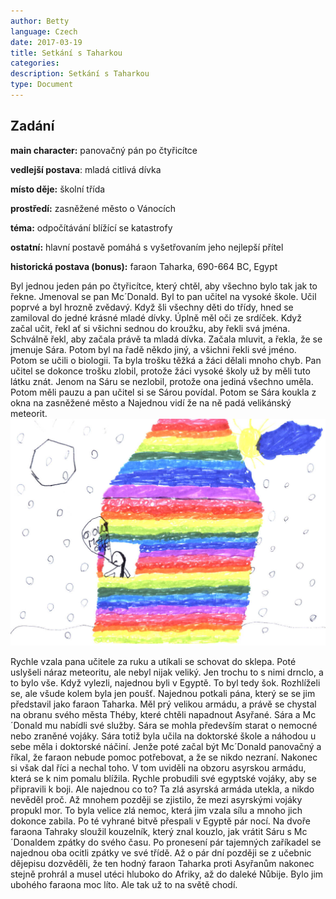 ```yaml
---
author: Betty
language: Czech
date: 2017-03-19
title: Setkání s Taharkou
categories:
description: Setkání s Taharkou 
type: Document
---
```


## Zadání

**main character:** panovačný pán po čtyřicítce

**vedlejší postava**: mladá citlivá dívka

**místo děje:** školní třída

**prostředí:** zasněžené město o Vánocích

**téma:** odpočítávání blížící se katastrofy

**ostatní:** hlavní postavě pomáhá s vyšetřovaním jeho nejlepší přítel

**historická postava (bonus):** faraon Taharka, 690-664 BC, Egypt

Byl jednou jeden pán po čtyřicítce, který chtěl, aby všechno bylo tak jak to řekne. Jmenoval se pan Mc´Donald. Byl to pan učitel na vysoké škole. Učil poprvé a byl hrozně zvědavý. Když šli všechny děti do třídy, hned se zamiloval do jedné krásné mladé dívky. Úplně měl oči ze srdíček. Když začal učit, řekl ať si všichni sednou do kroužku, aby řekli svá jména. Schválně řekl, aby začala právě ta mladá dívka. Začala mluvit, a řekla, že se jmenuje Sára. Potom byl na řadě někdo jiný, a všichni řekli své jméno. Potom se učili o biologii. Ta byla trošku těžká a žáci dělali mnoho chyb. Pan učitel se dokonce trošku zlobil, protože žáci vysoké školy už by měli tuto látku znát. Jenom na Sáru se nezlobil, protože ona jediná všechno uměla. Potom měli pauzu a pan učitel si se Sárou povídal. Potom se Sára koukla z okna na zasněžené město a Najednou vidí že na ně padá velikánský meteorit.
 ![obrázek blížícího se meteoritu](/images/betty/170319_Betty_Taharka.jpg)
 
 Rychle vzala pana učitele za ruku a utíkali se schovat do sklepa. Poté uslyšeli náraz meteoritu, ale nebyl nijak veliký. Jen trochu to s nimi drnclo, a to bylo vše. Když vylezli, najednou byli v Egyptě. To byl tedy šok. Rozhlíželi se, ale všude kolem byla jen poušť. Najednou potkali pána, který se se jim představil jako faraon Taharka. Měl prý velikou armádu, a právě se chystal na obranu svého města Théby, které chtěli napadnout Asyřané. Sára a Mc´Donald mu nabídli své služby. Sára se mohla především starat o nemocné nebo zraněné vojáky. Sára totiž byla učila na doktorské škole a náhodou u sebe měla i doktorské náčiní. Jenže poté začal být Mc´Donald panovačný a říkal, že faraon nebude pomoc potřebovat, a že se nikdo nezraní. Nakonec si však dal říci a nechal toho. V tom uviděli na obzoru asyrskou armádu, která se k nim pomalu blížila. Rychle probudili své egyptské vojáky, aby se připravili k boji. Ale najednou co to? Ta zlá asyrská armáda utekla, a nikdo nevěděl proč. Až mnohem později se zjistilo, že mezi asyrskými vojáky propukl mor. To byla velice zlá nemoc, která jim vzala sílu a mnoho jich dokonce zabila. Po té vyhrané bitvě přespali v Egyptě pár nocí. Na dvoře faraona Tahraky sloužil kouzelník, který znal kouzlo, jak vrátit Sáru s Mc´Donaldem zpátky do svého času. Po pronesení pár tajemných zaříkadel se najednou oba ocitli zpátky ve své třídě. Až o pár dní později se z učebnic dějepisu dozvěděli, že ten hodný faraon Taharka proti Asyřanům nakonec stejně prohrál a musel utéci hluboko do Afriky, až do daleké Nůbije. Bylo jim ubohého faraona moc líto. Ale tak už to na světě chodí.